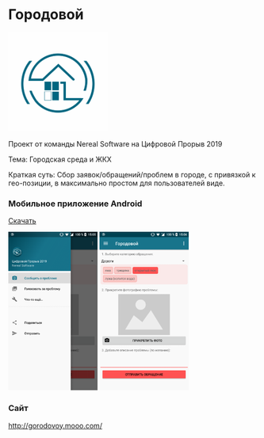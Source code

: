 # Городовой

<img src="/logo.png" width="200" height="200" />

Проект от команды Nereal Software на Цифровой Прорыв 2019

Тема: Городская среда и ЖКХ

Краткая суть: Сбор заявок/обращений/проблем в городе, с привязкой к гео-позиции, в максимально простом для пользователей виде.  

### Мобильное приложение Android

<a href="/apk/app-hackathon.apk">Скачать</a>

<img src="/device-2019-07-14-150630.png" width="180" height="320" /> <img src="/device-2019-07-14-150702.png" width="180" height="320" />

### Сайт

http://gorodovoy.mooo.com/
